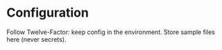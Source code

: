 # Configuration

Follow Twelve-Factor: keep config in the environment.
Store sample files here (never secrets).
